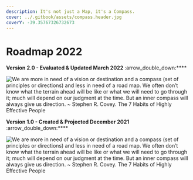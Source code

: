 ```yaml
---
description: It's not just a Map, it's a Compass.
cover: ../.gitbook/assets/compass.header.jpg
coverY: -39.35767326732673
---
```


# Roadmap 2022

**Version 2.0 -  Evaluated & Updated March 2022** :arrow\_double\_down:****

![We are more in need of a vision or destination and a compass (set of principles or directions) and less in need of a road map. We often don’t know what the terrain ahead will be like or what we will need to go through it; much will depend on our judgment at the time. But an inner compass will always give us direction.
\~ Stephen R. Covey. The 7 Habits of Highly Effective People](<../.gitbook/assets/Roadmap 2022\_2.0.png>)

**Version 1.0 - Created & Projected December 2021** :arrow\_double\_down:****

![We are more in need of a vision or destination and a compass (set of principles or directions) and less in need of a road map. We often don’t know what the terrain ahead will be like or what we will need to go through it; much will depend on our judgment at the time. But an inner compass will always give us direction.
\~ Stephen R. Covey. The 7 Habits of Highly Effective People](<../.gitbook/assets/Roadmap 2022.png>)
